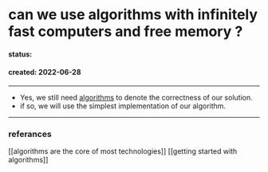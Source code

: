 # can we use algorithms with infinitely fast computers and free memory ?
#### status: 
#### created: 2022-06-28
---
- Yes, we still need [algorithms](obsidian://open?vault=Zettelkasten&file=What%20is%20an%20algorithm%20?.md) to denote the correctness of our solution.
- if so,  we will use the simplest implementation of our algorithm.

---
### referances
[[algorithms are the core  of most technologies]]
[[getting started with algorithms]]